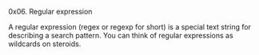 0x06. Regular expression

A regular expression (regex or regexp for short) is a special text string for describing a search pattern. You can think of regular expressions as wildcards on steroids.
